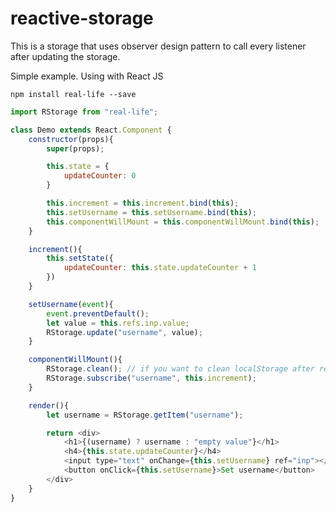 # reactive-storage
This is a storage that uses observer design pattern to call every listener after updating the storage.

Simple example. Using with React JS

```
npm install real-life --save
```

```javascript
import RStorage from "real-life";

class Demo extends React.Component {
	constructor(props){
		super(props);

		this.state = {
			updateCounter: 0
		}

		this.increment = this.increment.bind(this);
		this.setUsername = this.setUsername.bind(this);
		this.componentWillMount = this.componentWillMount.bind(this);
	}

	increment(){
		this.setState({
			updateCounter: this.state.updateCounter + 1
		})
	}

	setUsername(event){
		event.preventDefault();
		let value = this.refs.inp.value;
		RStorage.update("username", value);
	}

	componentWillMount(){
		RStorage.clean(); // if you want to clean localStorage after reloading
		RStorage.subscribe("username", this.increment);
	}

	render(){
		let username = RStorage.getItem("username");

		return <div>
			<h1>{(username) ? username : "empty value"}</h1>
			<h4>{this.state.updateCounter}</h4>
			<input type="text" onChange={this.setUsername} ref="inp"></input>
			<button onClick={this.setUsername}>Set username</button>
		</div>
	}
}
```
